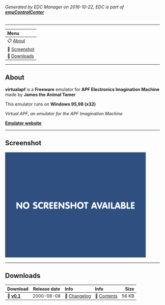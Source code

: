 ###### Generated by EDC Manager on 2016-10-22, EDC is part of [**emuControlCenter**](https://github.com/PhoenixInteractiveNL/emuControlCenter/wiki)
***
| **Menu** |
|:---------|
| :clipboard: [About](#about) |
| :sunrise: [Screenshot](#screenshot) |
| :floppy_disk: [Downloads](#downloads) |
***
## About
**virtualapf** is a **Freeware** emulator for **APF Electronics Imagination Machine** made by **James the Animal Tamer**

This emulator runs on **Windows 95,98 (x32)**

_Virtual APF, an emulator for the APF Imagination Machine_

[**Emulator website**](http://www.geocities.com/emucompboy/)
***
## Screenshot
![](https://raw.githubusercontent.com/PhoenixInteractiveNL/edc-masterhook/master/downloadhooks/virtualapf/virtualapf_screen.jpg)
***
## Downloads
| Download | Release date  | Info       | Info       | Size       |
|:---------|:-------------:|:-----------|:-----------|-----------:|
| :floppy_disk: [**v0.1**](https://github.com/PhoenixInteractiveNL/edc-repo0001/raw/master/virtualapf/0.1.7z) | 2000-08-08 | :page_facing_up: [Changelog](https://github.com/PhoenixInteractiveNL/edc-repo0001/blob/master/tronds/virtualapf/0.1_changelog.txt) | :mag_right: [Contents](https://github.com/PhoenixInteractiveNL/edc-repo0001/blob/master/tronds/virtualapf/0.1_contents.txt) | 56 KB |
